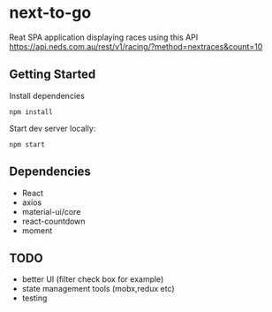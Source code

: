 # next-to-go

Reat SPA application displaying races using this API https://api.neds.com.au/rest/v1/racing/?method=nextraces&count=10

## Getting Started

Install dependencies

```
npm install
```

Start dev server locally:

```
npm start
```

## Dependencies

- React
- axios
- material-ui/core
- react-countdown
- moment

## TODO
- better UI (filter check box for example)
- state management tools (mobx,redux etc)
- testing

